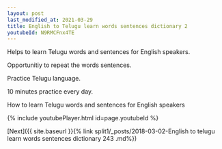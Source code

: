 ```yaml
---
layout: post
last_modified_at: 2021-03-29
title: English to Telugu learn words sentences dictionary 2 
youtubeId: N9RMCFnx4TE
---
```

 
 
Helps to learn Telugu words and sentences for English speakers.

Opportunitiy to repeat the words sentences. 

Practice Telugu language. 
 
10 minutes practice every day. 
 
How to learn Telugu words and sentences for English speakers 
 
{% include youtubePlayer.html id=page.youtubeId %}
 
 
[Next]({{ site.baseurl }}{% link  split1/_posts/2018-03-02-English to telugu learn words sentences dictionary 243 .md%})
 
